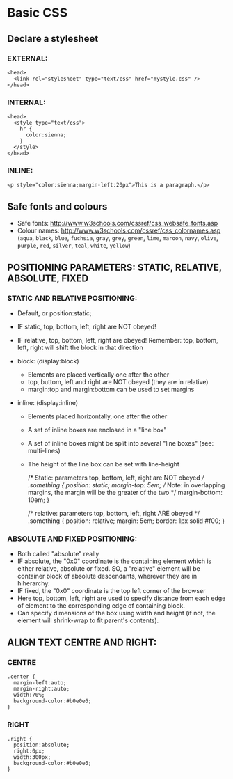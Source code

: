 # Basic CSS

## Declare a stylesheet

### EXTERNAL:

    <head>
      <link rel="stylesheet" type="text/css" href="mystyle.css" />
    </head>

### INTERNAL:

    <head>
      <style type="text/css">
        hr {
          color:sienna;
        }
      </style>
    </head>

### INLINE:
    <p style="color:sienna;margin-left:20px">This is a paragraph.</p>

## Safe fonts and colours

 * Safe fonts: http://www.w3schools.com/cssref/css_websafe_fonts.asp
 * Colour names: http://www.w3schools.com/cssref/css_colornames.asp (`aqua`, `black`, `blue`, `fuchsia`, `gray`, `grey`, `green`, `lime`, `maroon`, `navy`, `olive`, `purple`, `red`, `silver`, `teal`, `white`, `yellow`)


## POSITIONING PARAMETERS: STATIC, RELATIVE, ABSOLUTE, FIXED

### STATIC AND RELATIVE POSITIONING:
 * Default, or position:static;
 * IF static,   top, bottom, left, right are NOT obeyed!
 * IF relative, top, bottom, left, right are obeyed!
   Remember: top, bottom, left, right will shift the block in that direction

 * block: (display:block)
   * Elements are placed vertically one after the other
   * top, buttom, left and right are NOT obeyed (they are in relative)
   * margin:top and margin:bottom can be used to set margins

 * inline: (display:inline)
   * Elements placed horizontally, one after the other
   * A set of inline boxes are enclosed in a "line box"
   * A set of inline boxes might be split into several "line boxes" (see: multi-lines)
   * The height of the line box can be set with line-height


     /* Static: parameters top, bottom, left, right are NOT obeyed */
     .something {
       position: static;
       margin-top: 5em;      /* Note: in overlapping margins, the margin will be the greater of the two  */
       margin-bottom: 10em;
     }

     /* relative: parameters top, bottom, left, right ARE obeyed */
     .something {
       position: relative;
       margin: 5em;
       border: 1px solid #f00;
     }



### ABSOLUTE AND FIXED POSITIONING:
 * Both called "absolute" really
 * IF absolute, the "0x0" coordinate is the containing element which is either relative, absolute or fixed. SO,
   a "relative" element will be container block of absolute descendants, wherever they are in hiherarchy.
 * IF fixed, the "0x0" coordinate is the top left corner of the browser
 * Here top, bottom, left, right are used to specify distance from each edge of element to the corresponding edge of containing block. 
 * Can specify dimensions of the box using width and height (if not, the element will shrink-wrap to fit parent's contents).


## ALIGN TEXT CENTRE AND RIGHT:

### CENTRE

    .center {
      margin-left:auto;
      margin-right:auto;
      width:70%;
      background-color:#b0e0e6;
    }

### RIGHT

    .right {
      position:absolute;
      right:0px;
      width:300px;
      background-color:#b0e0e6;
    }




